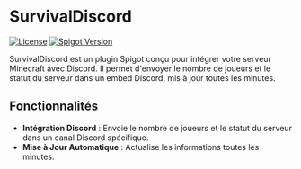 # SurvivalDiscord

[![License](https://img.shields.io/badge/license-MIT-blue.svg)](https://opensource.org/licenses/MIT)
[![Spigot Version](https://img.shields.io/badge/Spigot-1.21-orange.svg)](https://www.spigotmc.org/)

SurvivalDiscord est un plugin Spigot conçu pour intégrer votre serveur Minecraft avec Discord. Il permet d'envoyer le nombre de joueurs et le statut du serveur dans un embed Discord, mis à jour toutes les minutes.

## Fonctionnalités

- **Intégration Discord** : Envoie le nombre de joueurs et le statut du serveur dans un canal Discord spécifique.
- **Mise à Jour Automatique** : Actualise les informations toutes les minutes.
